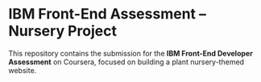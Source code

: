 # IBM Front-End Assessment – Nursery Project

This repository contains the submission for the **IBM Front-End Developer Assessment** on Coursera, focused on building a plant nursery-themed website.
